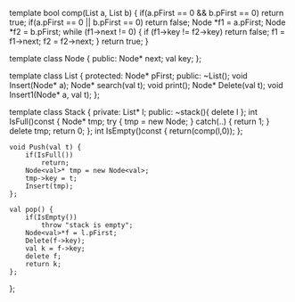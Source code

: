 template <class val>
bool comp(List<val> a, List<val> b) {
	if(a.pFirst == 0 && b.pFirst == 0)
		return true;
	if(a.pFirst == 0 || b.pFirst == 0)
		return false;
	Node<val> *f1 = a.pFirst;
	Node<val> *f2 = b.pFirst;
  while (f1->next != 0) {
    if (f1->key != f2->key)
      return false;
    f1 = f1->next;
    f2 = f2->next;
  }
  return true;
}

template <class val>
class Node {
public:
	Node<val>* next;
	val key;
};

template <class val>
class List {
protected:
	Node<val>* pFirst;
public:
	~List();
	void Insert(Node<val>* a);
	Node<val>* search(val t);
	void print();
	Node<val>* Delete(val t);
	void Insert1(Node<val>* a, val t);
};

template <class val>
class Stack {
private:
	List<val>* l;
public:
	~stack(){
		delete l
	};
	int IsFull()const {
		Node<val>* tmp;
		try {
			tmp = new Node<val>;
		}
		catch(..) {
			return 1;
		}
		delete tmp;
		return 0;
	};
	int IsEmpty()const {
		return(comp(l,0));
	};

	void Push(val t) {
		if(IsFull())
			return;
		Node<val>* tmp = new Node<val>;
		tmp->key = t;
		Insert(tmp);
	};

	val pop() {
		if(IsEmpty())
			throw "stack is empty";
		Node<val>*f = l.pFirst;
		Delete(f->key);
		val k = f->key;
		delete f;
		return k;
	};
};

